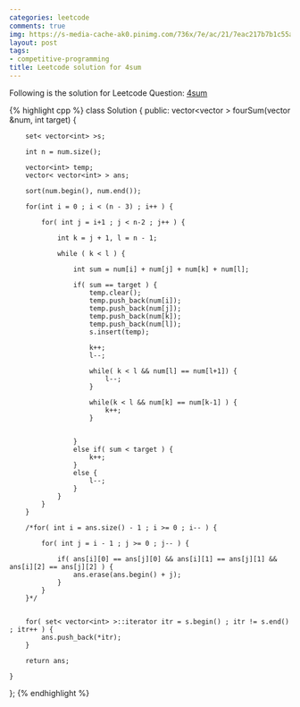 ```yaml
---
categories: leetcode
comments: true
img: https://s-media-cache-ak0.pinimg.com/736x/7e/ac/21/7eac217b7b1c55ab7fd56758e4e181be.jpg
layout: post
tags:
- competitive-programming
title: Leetcode solution for 4sum
---
```


Following is the solution for Leetcode Question: [4sum](https://leetcode.com/problems/4sum/)

{% highlight cpp %}
class Solution {
public:
    vector<vector<int> > fourSum(vector<int> &num, int target) {
        
        set< vector<int> >s;
        
        int n = num.size();
		
        vector<int> temp;
        vector< vector<int> > ans;
        
        sort(num.begin(), num.end());
		
        for(int i = 0 ; i < (n - 3) ; i++ ) {
		
			for( int j = i+1 ; j < n-2 ; j++ ) {
			
				int k = j + 1, l = n - 1;
            
				while ( k < l ) {
				
					int sum = num[i] + num[j] + num[k] + num[l];
					
					if( sum == target ) {
						temp.clear();
						temp.push_back(num[i]);
						temp.push_back(num[j]);
						temp.push_back(num[k]);
						temp.push_back(num[l]);
						s.insert(temp);
						
						k++;
						l--;
						
						while( k < l && num[l] == num[l+1]) {
							l--;
						}
						
						while(k < l && num[k] == num[k-1] ) {
							k++;
						}
						
						
					}
					else if( sum < target ) {
						k++;
					}
					else {
						l--;
					}
				}
			}
        }
        
        /*for( int i = ans.size() - 1 ; i >= 0 ; i-- ) {
            
            for( int j = i - 1 ; j >= 0 ; j-- ) {
                
                if( ans[i][0] == ans[j][0] && ans[i][1] == ans[j][1] && ans[i][2] == ans[j][2] ) {
                    ans.erase(ans.begin() + j);
                }
            }
        }*/
        
        
        for( set< vector<int> >::iterator itr = s.begin() ; itr != s.end() ; itr++ ) {
            ans.push_back(*itr);
        }
        
        return ans;
        
    }
};
{% endhighlight %}